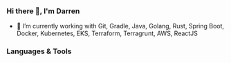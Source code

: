 ### Hi there 👋, I'm Darren

- 🔭 I’m currently working with Git, Gradle, Java, Golang, Rust, Spring Boot, Docker, Kubernetes, EKS, Terraform, Terragrunt, AWS, ReactJS

### Languages & Tools

<!--
**darren-rose/darren-rose** is a ✨ _special_ ✨ repository because its `README.md` (this file) appears on your GitHub profile.

Here are some ideas to get you started:

- 🔭 I’m currently working on ...
- 🌱 I’m currently learning ...
- 👯 I’m looking to collaborate on ...
- 🤔 I’m looking for help with ...
- 💬 Ask me about ...
- 📫 How to reach me: ...
- 😄 Pronouns: ...
- ⚡ Fun fact: ...
-->
